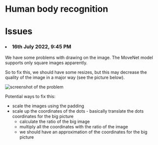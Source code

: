 # Human body recognition

# Issues


### <li> 16th July 2022, 9:45 PM 

We have some problems with drawing on the image. The MoveNet model supports only square images apparently.

So to fix this, we should have some resizes, but this may decrease the quality of the image in a major way (see the picture below).

![screenshot of the problem](screenshot-problem.png)

Potential ways to fix this: 
- scale the images using the padding
- scale up the coordinates of the dots - basically translate the dots coordinates for the big picture
  - calculate the ratio of the big image
  - multiply all the coordinates with the ratio of the image
  - we should have an approximation of the coordinates for the big picture